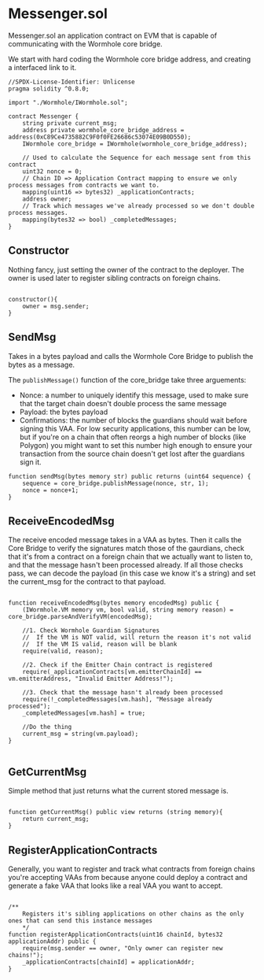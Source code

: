# Messenger.sol
Messenger.sol an application contract on EVM that is capable of communicating with the Wormhole core bridge. 

We start with hard coding the Wormhole core bridge address, and creating a interfaced link to it. 

```solidity
//SPDX-License-Identifier: Unlicense
pragma solidity ^0.8.0;

import "./Wormhole/IWormhole.sol";

contract Messenger {
    string private current_msg;
    address private wormhole_core_bridge_address = address(0xC89Ce4735882C9F0f0FE26686c53074E09B0D550);
    IWormhole core_bridge = IWormhole(wormhole_core_bridge_address);

    // Used to calculate the Sequence for each message sent from this contract    
    uint32 nonce = 0;
    // Chain ID => Application Contract mapping to ensure we only process messages from contracts we want to.
    mapping(uint16 => bytes32) _applicationContracts;
    address owner;
    // Track which messages we've already processed so we don't double process messages.
    mapping(bytes32 => bool) _completedMessages;
}

```

## Constructor
Nothing fancy, just setting the owner of the contract to the deployer. The owner is used later to register sibling contracts on foreign chains.

```solidity

constructor(){
    owner = msg.sender;
}

```

## SendMsg
Takes in a bytes payload and calls the Wormhole Core Bridge to publish the bytes as a message. 

The `publishMessage()` function of the core_bridge take three arguements: 
- Nonce: a number to uniquely identify this message, used to make sure that the target chain doesn't double process the same message
- Payload: the bytes payload
- Confirmations: the number of blocks the guardians should wait before signing this VAA. For low security applications, this number can be low, but if you're on a chain that often reorgs a high number of blocks (like Polygon) you might want to set this number high enough to ensure your transaction from the source chain doesn't get lost after the guardians sign it.

```solidity
function sendMsg(bytes memory str) public returns (uint64 sequence) {
    sequence = core_bridge.publishMessage(nonce, str, 1);
    nonce = nonce+1;
}
```

## ReceiveEncodedMsg
The receive encoded message takes in a VAA as bytes. Then it calls the Core Bridge to verify the signatures match those of the gaurdians, check that it's from a contract on a foreign chain that we actually want to listen to, and that the message hasn't been processed already. If all those checks pass, we can decode the payload (in this case we know it's a string) and set the current_msg for the contract to that payload.

```solidity

function receiveEncodedMsg(bytes memory encodedMsg) public {
    (IWormhole.VM memory vm, bool valid, string memory reason) = core_bridge.parseAndVerifyVM(encodedMsg);
    
    //1. Check Wormhole Guardian Signatures
    //  If the VM is NOT valid, will return the reason it's not valid
    //  If the VM IS valid, reason will be blank
    require(valid, reason);

    //2. Check if the Emitter Chain contract is registered
    require(_applicationContracts[vm.emitterChainId] == vm.emitterAddress, "Invalid Emitter Address!");

    //3. Check that the message hasn't already been processed
    require(!_completedMessages[vm.hash], "Message already processed");
    _completedMessages[vm.hash] = true;

    //Do the thing
    current_msg = string(vm.payload);
}


```

## GetCurrentMsg
Simple method that just returns what the current stored message is.

```solidity

function getCurrentMsg() public view returns (string memory){
    return current_msg;
}

```

## RegisterApplicationContracts
Generally, you want to register and track what contracts from foreign chains you're accepting VAAs from because anyone could deploy a contract and generate a fake VAA that looks like a real VAA you want to accept. 

```solidity

/**
    Registers it's sibling applications on other chains as the only ones that can send this instance messages
    */
function registerApplicationContracts(uint16 chainId, bytes32 applicationAddr) public {
    require(msg.sender == owner, "Only owner can register new chains!");
    _applicationContracts[chainId] = applicationAddr;
}

```
